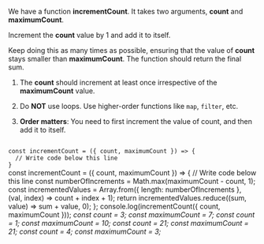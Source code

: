 We have a function **incrementCount**.
It takes two arguments, **count**
and **maximumCount**.

Increment the **count** value by 1
and add it to itself.

Keep doing this as many
times as possible, ensuring that
the value of **count** stays smaller
than **maximumCount**.
The function should
return the final sum.

1. The **count** should
increment at least once
irrespective of the
**maximumCount** value.

2. Do **NOT** use loops.
Use higher-order functions
like `map`, `filter`, etc.

3. **Order matters**: You need
to first increment the value of count,
and
then add it to itself.

<codeblock language="javascript" type="exercise" testMode="multipleInput">
<code>
const incrementCount = ({ count, maximumCount }) => {
  // Write code below this line
}
</code>

<solution>
const incrementCount = ({ count, maximumCount }) => {
  // Write code below this line
  const numberOfIncrements = Math.max(maximumCount - count, 1);
  const incrementedValues = Array.from({ length: numberOfIncrements }, (val, index) => count + index + 1);
  return incrementedValues.reduce((sum, value) => sum + value, 0);
};
</solution>

<testcases>
<caller>
console.log(incrementCount({ count, maximumCount }));
</caller>
<testcase>
<i>
const count = 3;
const maximumCount = 7;
</i>
</testcase>
<testcase>
<i>
const count = 1;
const maximumCount = 10;
</i>
</testcase>
<testcase>
<i>
const count = 21;
const maximumCount = 21;
</i>
</testcase>
<testcase>
<i>
const count = 4;
const maximumCount = 3;
</i>
</testcase>
</testcases>
</codeblock>
